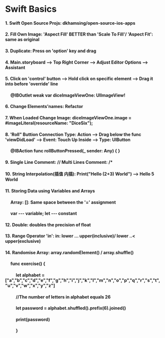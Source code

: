 # Swift Basics

#### 1. Swift Open Source Projs: dkhamsing/open-source-ios-apps
#### 2. Fill Own Image: 'Aspect Fill' BETTER than 'Scale To Fill'/ 'Aspect Fit': same as original
#### 3. Duplicate: Press on 'option' key and drag
#### 4. Main.storyboard --> Top Right Corner --> Adjust Editor Options --> Assistant
#### 5. Click on 'control' button --> Hold click on specific element --> Drag it into before 'override' line
#### &emsp; @IBOutlet weak var diceImageViewOne: UIImageView!
#### 6. Change Elements'names: Refactor
#### 7. When Loaded Change Image:  diceImageViewOne.image = #imageLiteral(resourceName: "DiceSix");
#### 8. 'Roll" Buttion Connection Type: Action --> Drag below the func 'viewDidLoad' --> Event: Touch Up Inside --> Type: UIButton
#### &emsp; @IBAction func rollButtonPressed(_ sender: Any) { }
#### 9. Single Line Comment: //    Multi Lines Comment: /* 
#### 10. String Interpolation(插值 内插): Print("Hello \(2+3) World") --> Hello 5 World
#### 11. Storing Data using Variables and Arrays
#### &emsp; Array: []: Same space between the '=' assignment
#### &emsp; var --- variable; let --- constant
#### 12. Double: doubles the precision of float
#### 13. Range Operator 'in': in: lower ... upper(inclusive)/ lower ..< upper(exclusive)
#### 14. Randomise Array: array.randomElement() / array.shuffle()
#### &emsp;  func exercise() {
    
#### &emsp; &emsp;     let alphabet = ["a","b","c","d","e","f","g","h","i","j","k","l","m","n","o","p","q","r","s","t","u","v","w","x","y","z"]
    
#### &emsp; &emsp;    //The number of letters in alphabet equals 26
    
#### &emsp; &emsp;     let password = alphabet.shuffled().prefix(6).joined()
    
#### &emsp; &emsp;     print(password)
    
#### &emsp; &emsp; }


